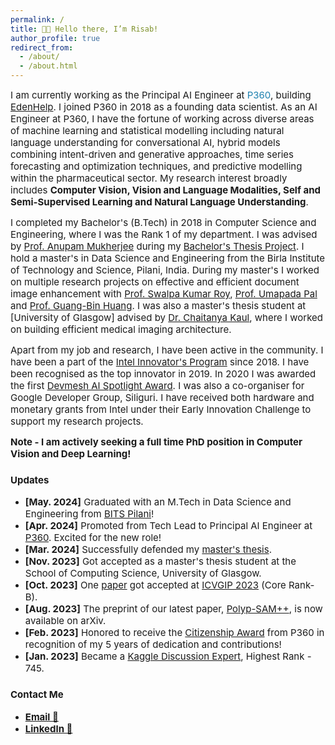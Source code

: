 ```yaml
---
permalink: /
title: 👋🏼 Hello there, I’m Risab!
author_profile: true
redirect_from: 
  - /about/
  - /about.html
---
```


<span style="font-size: 15px;">I am currently working as the Principal AI Engineer at <a href="https://www.p360.com/" style="text-decoration: none; color: #1e81b0;">P360</a>, building [EdenHelp](https://www.p360.com/edenhelp/). I joined P360 in 2018 as a founding data scientist. As an AI Engineer at P360, I have the fortune of working across diverse areas of machine learning and statistical modelling including natural language understanding for conversational AI, hybrid models combining intent-driven and generative approaches, time series forecasting and optimization techniques, and predictive modelling within the pharmaceutical sector. My research interest broadly includes <strong>Computer Vision, Vision and Language Modalities, Self and Semi-Supervised Learning and Natural Language Understanding</strong>.

<span style="font-size: 15px;">I completed my Bachelor's (B.Tech) in 2018 in Computer Science and Engineering, where I was the Rank 1 of my department. I was advised by [Prof. Anupam Mukherjee](https://scholar.google.co.in/citations?user=pixVZ0oAAAAJ&hl=en) during my [Bachelor's Thesis Project](https://devmesh.intel.com/projects/self-driving-bot-on-intel-architecture#about-section). I hold a master's in Data Science and Engineering from the Birla Institute of Technology and Science, Pilani, India. During my master's I worked on multiple research projects on effective and efficient document image enhancement with [Prof. Swalpa Kumar Roy](https://scholar.google.com/citations?user=1WVrFGwAAAAJ&hl=en), [Prof. Umapada Pal](https://scholar.google.com/citations?user=2_z_CogAAAAJ&hl=en) and [Prof. Guang-Bin Huang](https://scholar.google.com.sg/citations?user=LhSqQCIAAAAJ&hl=en). I was also a master's thesis student at [University of Glasgow] advised by [Dr. Chaitanya Kaul](https://chaitanya-kaul.github.io/), where I worked on building efficient medical imaging architecture.

<span style="font-size: 15px;">Apart from my job and research, I have been active in the community. I have been a part of the [Intel Innovator's Program](https://devmesh.intel.com/users/risab-biswas) since 2018. I have been recognised as the top innovator in 2019. In 2020 I was awarded the first [Devmesh AI Spotlight Award](https://devmesh.intel.com/posts/638312/congrats-to-our-devmesh-spotlight-award-winners). I was also a co-organiser for Google Developer Group, Siliguri. I have received both hardware and monetary grants from Intel under their Early Innovation Challenge to support my research projects.

<span style="font-size: 15px;"><strong>Note - I am actively seeking a full time PhD position in Computer Vision and Deep Learning!</strong></span> 


### <span style="font-size: 15px;">Updates</span>
- <span style="font-size: 15px;">**[May. 2024]** Graduated with an M.Tech in Data Science and Engineering from [BITS Pilani](https://www.bits-pilani.ac.in/)!</span>
- <span style="font-size: 15px;">**[Apr. 2024]** Promoted from Tech Lead to Principal AI Engineer at [P360](https://www.p360.com/leadership/). Excited for the new role!</span>
- <span style="font-size: 15px;">**[Mar. 2024]** Successfully defended my [master's thesis](https://arxiv.org/pdf/2406.03173).</span>
- <span style="font-size: 15px;">**[Nov. 2023]** Got accepted as a master's thesis student at the School of Computing Science, University of Glasgow.</span>
- <span style="font-size: 15px;">**[Oct. 2023]** One [paper](https://dl.acm.org/doi/abs/10.1145/3627631.3627639) got accepted at [ICVGIP 2023](https://www.iitrpr.ac.in/ICVGIP/) (Core Rank-B).</span>
- <span style="font-size: 15px;">**[Aug. 2023]** The preprint of our latest paper, [Polyp-SAM++](https://arxiv.org/abs/2308.06623), is now available on arXiv.</span>
- <span style="font-size: 15px;">**[Feb. 2023]** Honored to receive the [Citizenship Award](https://www.linkedin.com/posts/activity-7031705908409712641-huup?utm_source=share&utm_medium=member_desktop) from P360 in recognition of my 5 years of dedication and contributions!</span>
- <span style="font-size: 15px;">**[Jan. 2023]** Became a [Kaggle Discussion Expert](https://www.kaggle.com/risabbiswas19), Highest Rank - 745.</span>

### <span style="font-size: 15px;">Contact Me</span>
- <span style="font-size: 15px;">**[Email 📩](mailto:risabbiswas19@gmail.com)**
- <span style="font-size: 15px;">**[LinkedIn 🙌](https://www.linkedin.com/in/risab-biswas/)**